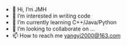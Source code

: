 - 👋 Hi, I’m JMH
- 👀 I’m interested in writing code
- 🌱 I’m currently learning C++/Java/Python
- 💞️ I’m looking to collaborate on ...
- 📫 How to reach me yangyj2000@163.com

<!---
yangyj2000/yangyj2000 is a ✨ special ✨ repository because its `README.md` (this file) appears on your GitHub profile.
You can click the Preview link to take a look at your changes.
--->
